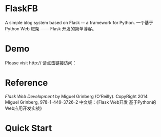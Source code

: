 # FlaskFB
A simple blog system based on Flask -- a framework for Python.
一个基于 Python Web 框架 —— Flask 开发的简单博客。

# Demo
Please visit http://
请点击链接访问：

# Reference
*Flask Web Development* by Miguel Grinberg (O'Reilly). CopyRight 2014 Miguel Grinberg, 978-1-449-3726-2
中文版：《Flask Web开发  基于Python的Web应用开发实战》

# Quick Start

